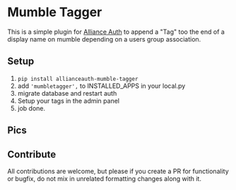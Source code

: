 # Mumble Tagger

This is a simple plugin for [Alliance Auth](https://gitlab.com/allianceauth/allianceauth) to append a "Tag" too the end of a display name on mumble depending on a users group association.

## Setup

1. `pip install allianceauth-mumble-tagger`
2. add `'mumbletagger',` to INSTALLED_APPS in your local.py
3. migrate database and restart auth
4. Setup your tags in the admin panel
5. job done.


## Pics 

## Contribute

All contributions are welcome, but please if you create a PR for functionality or bugfix, do not mix in unrelated formatting changes along with it.
